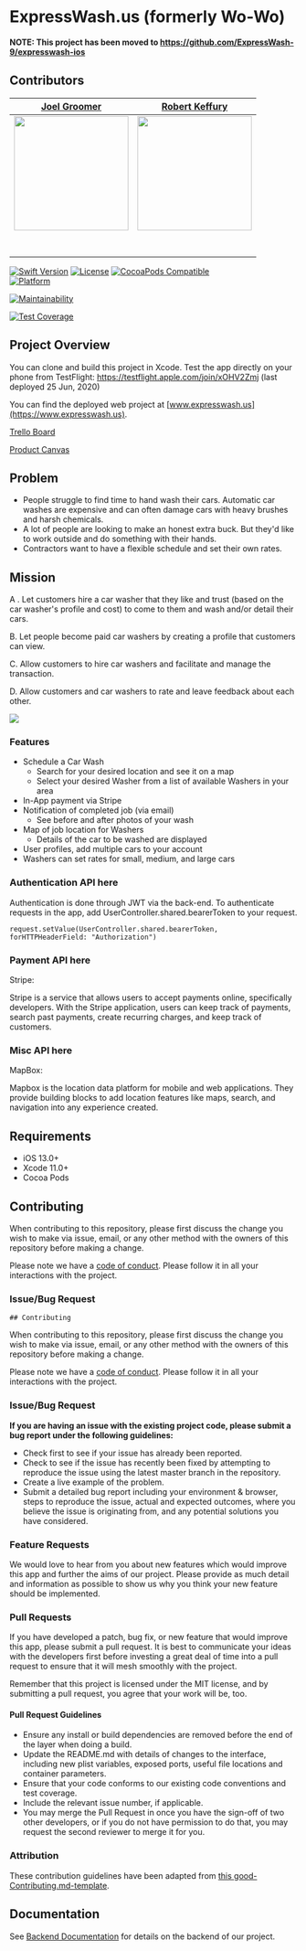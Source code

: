 # ExpressWash.us (formerly Wo-Wo)

**NOTE: This project has been moved to https://github.com/ExpressWash-9/expresswash-ios**

## Contributors

|                                       [Joel Groomer](https://github.com/joelgroomer)                                        |                                       [Robert Keffury](https://github.com/Keffury1)                                        |                                       
| :-----------------------------------------------------------------------------------------------------------: | :-----------------------------------------------------------------------------------------------------------: |
|                      [<img src="https://github.com/Lambda-School-Labs/wowo-ios/blob/master/README_images/Joel.jpg?raw=true" width = "200" />](https://github.com/joelgroomer)                       |                      [<img src="https://github.com/Lambda-School-Labs/wowo-ios/blob/master/README_images/Robert.png?raw=true" width = "200" />](https://github.com/Keffury1)                       |
|                 [<img src="https://github.com/favicon.ico" width="15"> ](https://github.com/joelgroomer)                 |            [<img src="https://github.com/favicon.ico" width="15"> ](https://github.com/Keffury1)             |
| [ <img src="https://static.licdn.com/sc/h/al2o9zrvru7aqj8e1x2rzsrca" width="15"> ](https://www.linkedin.com/in/joelgroomer/) | [ <img src="https://static.licdn.com/sc/h/al2o9zrvru7aqj8e1x2rzsrca" width="15"> ](https://www.linkedin.com/in/robert-keffury-426188142/) |


[![Swift Version][swift-image]][swift-url]
[![License][license-image]][license-url]
[![CocoaPods Compatible](https://img.shields.io/cocoapods/v/EZSwiftExtensions.svg)](https://cocoapods.org/)  
[![Platform](https://img.shields.io/cocoapods/p/LFAlertController.svg?style=flat)](https://www.apple.com/ios/ios-13/)

[![Maintainability](https://api.codeclimate.com/v1/badges/b0e7997cfcbf8e3931ca/maintainability)](https://codeclimate.com/github/Lambda-School-Labs/wowo-ios/maintainability)

[![Test Coverage](https://api.codeclimate.com/v1/badges/b0e7997cfcbf8e3931ca/test_coverage)](https://codeclimate.com/github/Lambda-School-Labs/wowo-ios/test_coverage)


## Project Overview

You can clone and build this project in Xcode.
Test the app directly on your phone from TestFlight: https://testflight.apple.com/join/xOHV2Zmj (last deployed 25 Jun, 2020)

You can find the deployed web project at [www.expresswash.us](https://www.expresswash.us).

[Trello Board](https://trello.com/b/LeNRHnQ2/labspt9-wowo)

[Product Canvas](https://www.notion.so/WoWo-Wax-On-Wax-Off-fd2deecea49f462699b5ce23d15cf3ff)


## Problem

- People struggle to find time to hand wash their cars.  Automatic car washes are expensive and can often damage cars with heavy brushes and harsh chemicals.
- A lot of people are looking to make an honest extra buck.  But they'd like to work outside and do something with their hands.
- Contractors want to have a flexible schedule and set their own rates.

## Mission

A . Let customers hire a car washer that they like and trust (based on the car washer's profile and cost) to come to them and wash and/or detail their cars.  

B.  Let people become paid car washers by creating a profile that customers can view.

C. Allow customers to hire car washers and facilitate and manage the transaction.

D. Allow customers and car washers to rate and leave feedback about each other.

![](https://github.com/Lambda-School-Labs/wowo-ios/blob/master/README_images/ExpressWashScreens.png)

### Features

-   Schedule a Car Wash
    - Search for your desired location and see it on a map
    - Select your desired Washer from a list of available Washers in your area
-   In-App payment via Stripe
-   Notification of completed job (via email)
    - See before and after photos of your wash
-   Map of job location for Washers
    - Details of the car to be washed are displayed
-   User profiles, add multiple cars to your account
-   Washers can set rates for small, medium, and large cars

### Authentication API here

Authentication is done through JWT via the back-end. To authenticate requests in the app, add UserController.shared.bearerToken to your request.

`request.setValue(UserController.shared.bearerToken, forHTTPHeaderField: "Authorization")`


### Payment API here

Stripe: 

Stripe is a service that allows users to accept payments online, specifically developers. With the Stripe application, users can keep track of payments, search past payments, create recurring charges, and keep track of customers.


### Misc API here

MapBox:

Mapbox is the location data platform for mobile and web applications. They provide building blocks to add location features like maps, search, and navigation into any experience created.


## Requirements

-   iOS 13.0+
-   Xcode 11.0+
-   Cocoa Pods

## Contributing

When contributing to this repository, please first discuss the change you wish to make via issue, email, or any other method with the owners of this repository before making a change.

Please note we have a [code of conduct](./CODE_OF_CONDUCT.md). Please follow it in all your interactions with the project.

### Issue/Bug Request

    ## Contributing

When contributing to this repository, please first discuss the change you wish to make via issue, email, or any other method with the owners of this repository before making a change.

Please note we have a [code of conduct](./code_of_conduct.md). Please follow it in all your interactions with the project.

### Issue/Bug Request

 **If you are having an issue with the existing project code, please submit a bug report under the following guidelines:**
 - Check first to see if your issue has already been reported.
 - Check to see if the issue has recently been fixed by attempting to reproduce the issue using the latest master branch in the repository.
 - Create a live example of the problem.
 - Submit a detailed bug report including your environment & browser, steps to reproduce the issue, actual and expected outcomes,  where you believe the issue is originating from, and any potential solutions you have considered.

### Feature Requests

We would love to hear from you about new features which would improve this app and further the aims of our project. Please provide as much detail and information as possible to show us why you think your new feature should be implemented.

### Pull Requests

If you have developed a patch, bug fix, or new feature that would improve this app, please submit a pull request. It is best to communicate your ideas with the developers first before investing a great deal of time into a pull request to ensure that it will mesh smoothly with the project.

Remember that this project is licensed under the MIT license, and by submitting a pull request, you agree that your work will be, too.

#### Pull Request Guidelines

- Ensure any install or build dependencies are removed before the end of the layer when doing a build.
- Update the README.md with details of changes to the interface, including new plist variables, exposed ports, useful file locations and container parameters.
- Ensure that your code conforms to our existing code conventions and test coverage.
- Include the relevant issue number, if applicable.
- You may merge the Pull Request in once you have the sign-off of two other developers, or if you do not have permission to do that, you may request the second reviewer to merge it for you.

### Attribution

These contribution guidelines have been adapted from [this good-Contributing.md-template](https://gist.github.com/PurpleBooth/b24679402957c63ec426).


## Documentation

See [Backend Documentation](https://github.com/Lambda-School-Labs/wowo-be) for details on the backend of our project.


[swift-image]: https://img.shields.io/badge/swift-5.0-orange.svg
[swift-url]: https://swift.org/
[license-image]: https://img.shields.io/badge/License-MIT-blue.svg
[license-url]: LICENSE
[travis-image]: https://img.shields.io/travis/dbader/node-datadog-metrics/master.svg?style=flat-square
[travis-url]: https://travis-ci.org/dbader/node-datadog-metrics

